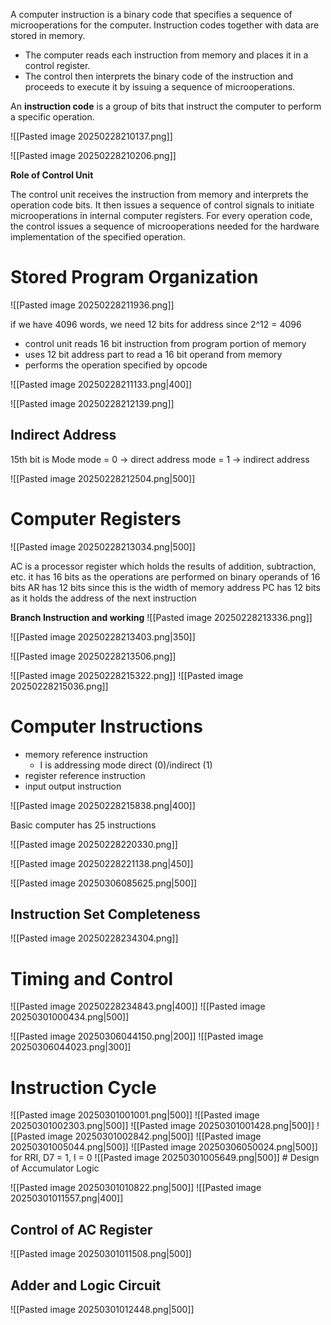 A computer instruction is a binary code that specifies a sequence of microoperations for the computer. Instruction codes together with data are stored in memory.
- The computer reads each instruction from memory and places it in a control register.
- The control then interprets the binary code of the instruction and proceeds to execute it by issuing a sequence of microoperations.

An **instruction code** is a group of bits that instruct the computer to perform a specific operation.

![[Pasted image 20250228210137.png]]

![[Pasted image 20250228210206.png]]

**Role of Control Unit**

The control unit receives the instruction from memory and interprets the operation code bits. It then issues a sequence of control signals to initiate microoperations in internal computer registers. For every operation code, the control issues a sequence of microoperations needed for the hardware implementation of the specified operation.
# Stored Program Organization

![[Pasted image 20250228211936.png]]

if we have 4096 words, we need 12 bits for address since 2^12 = 4096

- control unit reads 16 bit instruction from program portion of memory
- uses 12 bit address part to read a 16 bit operand from memory
- performs the operation specified by opcode

![[Pasted image 20250228211133.png|400]]

![[Pasted image 20250228212139.png]]

## Indirect Address

15th bit is Mode
mode = 0 -> direct address
mode = 1 -> indirect address

![[Pasted image 20250228212504.png|500]]

# Computer Registers

![[Pasted image 20250228213034.png|500]]

AC is a processor register which holds the results of addition, subtraction, etc. it has 16 bits as the operations are performed on binary operands of 16 bits
AR has 12 bits since this is the width of memory address
PC has 12 bits as it holds the address of the next instruction

**Branch Instruction and working**
![[Pasted image 20250228213336.png]]

![[Pasted image 20250228213403.png|350]]

![[Pasted image 20250228213506.png]]

![[Pasted image 20250228215322.png]]
![[Pasted image 20250228215036.png]]

# Computer Instructions

- memory reference instruction
	- I is addressing mode direct (0)/indirect (1)
- register reference instruction
- input output instruction

![[Pasted image 20250228215838.png|400]]

Basic computer has 25 instructions

![[Pasted image 20250228220330.png]]

![[Pasted image 20250228221138.png|450]]

![[Pasted image 20250306085625.png|500]]
## Instruction Set Completeness

![[Pasted image 20250228234304.png]]

# Timing and Control

![[Pasted image 20250228234843.png|400]]
![[Pasted image 20250301000434.png|500]]

![[Pasted image 20250306044150.png|200]]
![[Pasted image 20250306044023.png|300]]
# Instruction Cycle

![[Pasted image 20250301001001.png|500]]
![[Pasted image 20250301002303.png|500]]
![[Pasted image 20250301001428.png|500]]
![[Pasted image 20250301002842.png|500]]
![[Pasted image 20250301005044.png|500]]
![[Pasted image 20250306050024.png|500]]
for RRI, D7 = 1, I = 0
![[Pasted image 20250301005649.png|500]]
	# Design of Accumulator Logic

![[Pasted image 20250301010822.png|500]]
![[Pasted image 20250301011557.png|400]]

## Control of AC Register

![[Pasted image 20250301011508.png|500]]

## Adder and Logic Circuit

![[Pasted image 20250301012448.png|500]]